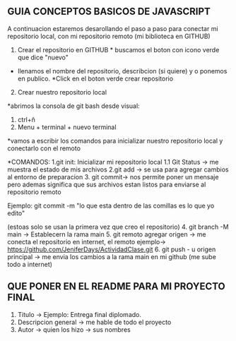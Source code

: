 ## GUIA CONCEPTOS BASICOS DE JAVASCRIPT 

A continuacion estaremos desarollando el paso a paso para conectar mi repositorio local, con
mi repositorio remoto (mi biblioteca en GITHUB)

1. Crear el repositorio en GITHUB * buscamos el boton con icono verde que dice "nuevo"
* llenamos el nombre del repositorio, describcion (si quiere) y o ponemos en publico.
*Click en el boton verde crear repositorio
2. Crear nuestro repositorio local

*abrimos la consola de git bash desde visual:
1. ctrl+ñ
2. Menu + terminal + nuevo terminal

*vamos a escribir los comandos para inicializar nuestro repositorio local y conectarlo con el remoto

*COMANDOS:
1.git init: Inicializar mi repositorio local 
1.1 Git Status -> me muestra el estado de mis archivos 
2.git add -> se usa para agregar cambios al entorno de preparacion
3. git commit-> nos permite poner un mensaje pero ademas significa que sus archivos estan listos para enviarse al repositorio remoto

Ejemplo: git commit -m "lo que esta dentro de las comillas es lo que yo edito"

(estoas solo se usan la primera vez que creo el repositorio)
4. git branch -M main -> Establecern la rama main
5. git remoto agregar origen -> me conecta el repositorio en internet, el remoto
ejemplo-> https://github.com/JeniferDays/ActividadClase.git
6.  git push - u origen principal -> me envia los cambios a la rama main en mi github
(me sube todo a internet)









## QUE PONER EN EL README PARA MI PROYECTO FINAL 

1. Titulo -> Ejemplo: Entrega final diplomado.
2. Descripcion general -> me hable de todo el proyecto
3. Autor -> quien los hizo -> sus nombres

